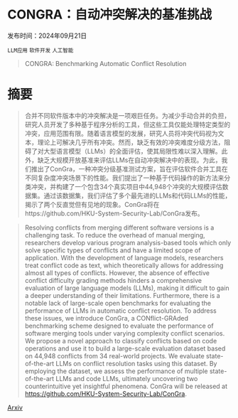 # CONGRA：自动冲突解决的基准挑战

发布时间：2024年09月21日

`LLM应用` `软件开发` `人工智能`

> CONGRA: Benchmarking Automatic Conflict Resolution

# 摘要

> 合并不同软件版本中的冲突解决是一项艰巨任务。为减少手动合并的负担，研究人员开发了多种基于程序分析的工具，但这些工具仅能处理特定类型的冲突，应用范围有限。随着语言模型的发展，研究人员将冲突代码视为文本，理论上可解决几乎所有冲突。然而，缺乏有效的冲突难度分级方法，阻碍了对大型语言模型（LLMs）的全面评估，使其局限性难以深入理解。此外，缺乏大规模开放基准来评估LLMs在自动冲突解决中的表现。为此，我们推出了ConGra，一种冲突分级基准测试方案，旨在评估软件合并工具在不同复杂度冲突场景下的性能。我们提出了一种基于代码操作的新方法来分类冲突，并构建了一个包含34个真实项目中44,948个冲突的大规模评估数据集。通过该数据集，我们评估了多个最先进的LLMs和代码LLMs的性能，揭示了两个反直觉但有见地的现象。ConGra将在https://github.com/HKU-System-Security-Lab/ConGra发布。

> Resolving conflicts from merging different software versions is a challenging task. To reduce the overhead of manual merging, researchers develop various program analysis-based tools which only solve specific types of conflicts and have a limited scope of application. With the development of language models, researchers treat conflict code as text, which theoretically allows for addressing almost all types of conflicts. However, the absence of effective conflict difficulty grading methods hinders a comprehensive evaluation of large language models (LLMs), making it difficult to gain a deeper understanding of their limitations. Furthermore, there is a notable lack of large-scale open benchmarks for evaluating the performance of LLMs in automatic conflict resolution. To address these issues, we introduce ConGra, a CONflict-GRAded benchmarking scheme designed to evaluate the performance of software merging tools under varying complexity conflict scenarios. We propose a novel approach to classify conflicts based on code operations and use it to build a large-scale evaluation dataset based on 44,948 conflicts from 34 real-world projects. We evaluate state-of-the-art LLMs on conflict resolution tasks using this dataset. By employing the dataset, we assess the performance of multiple state-of-the-art LLMs and code LLMs, ultimately uncovering two counterintuitive yet insightful phenomena. ConGra will be released at https://github.com/HKU-System-Security-Lab/ConGra.

[Arxiv](https://arxiv.org/abs/2409.14121)